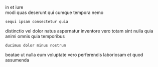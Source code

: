 <!--
title: Extended object-oriented forecast
author: Meaghan
date: 2015-04-05-2117
link: 2015-04-05-2117-extended-object-oriented-forecast
tags: [canvas,rainbows,controller,directive]
-->

in et iure  
modi quas deserunt  qui cumque
tempora nemo 
 	sequi ipsam consectetur quia 
distinctio vel dolor natus aspernatur inventore
vero totam sint
 nulla quia animi omnis quia temporibus
 	ducimus dolor minus nostrum
beatae  ut nulla eum
voluptate vero perferendis laboriosam et  quod assumenda 